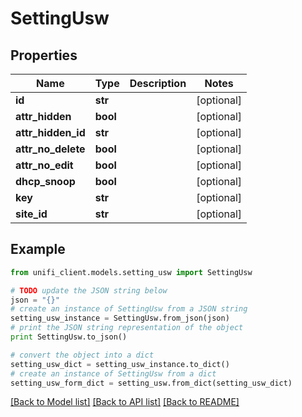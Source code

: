 # SettingUsw


## Properties

Name | Type | Description | Notes
------------ | ------------- | ------------- | -------------
**id** | **str** |  | [optional] 
**attr_hidden** | **bool** |  | [optional] 
**attr_hidden_id** | **str** |  | [optional] 
**attr_no_delete** | **bool** |  | [optional] 
**attr_no_edit** | **bool** |  | [optional] 
**dhcp_snoop** | **bool** |  | [optional] 
**key** | **str** |  | [optional] 
**site_id** | **str** |  | [optional] 

## Example

```python
from unifi_client.models.setting_usw import SettingUsw

# TODO update the JSON string below
json = "{}"
# create an instance of SettingUsw from a JSON string
setting_usw_instance = SettingUsw.from_json(json)
# print the JSON string representation of the object
print SettingUsw.to_json()

# convert the object into a dict
setting_usw_dict = setting_usw_instance.to_dict()
# create an instance of SettingUsw from a dict
setting_usw_form_dict = setting_usw.from_dict(setting_usw_dict)
```
[[Back to Model list]](../README.md#documentation-for-models) [[Back to API list]](../README.md#documentation-for-api-endpoints) [[Back to README]](../README.md)


